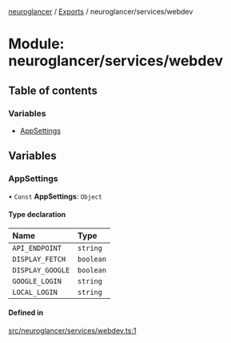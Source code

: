 [neuroglancer](../README.md) / [Exports](../modules.md) / neuroglancer/services/webdev

# Module: neuroglancer/services/webdev

## Table of contents

### Variables

- [AppSettings](neuroglancer_services_webdev.md#appsettings)

## Variables

### AppSettings

• `Const` **AppSettings**: `Object`

#### Type declaration

| Name | Type |
| :------ | :------ |
| `API_ENDPOINT` | `string` |
| `DISPLAY_FETCH` | `boolean` |
| `DISPLAY_GOOGLE` | `boolean` |
| `GOOGLE_LOGIN` | `string` |
| `LOCAL_LOGIN` | `string` |

#### Defined in

[src/neuroglancer/services/webdev.ts:1](https://github.com/ActiveBrainAtlas2/neuroglancer/blob/91617476/src/neuroglancer/services/webdev.ts#L1)
